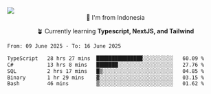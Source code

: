 
<img align = "center" src="https://readme-typing-svg.herokuapp.com?font=Fira+Code&size=25&pause=1000&color=00F713&center=true&vCenter=true&random=false&width=850&height=70&lines=Hi+There+%F0%9F%91%8B%2C+Im+Julian+Caesar;"/>
<br>

<div align = "center">
  📌 I'm from Indonesia
  
  🪴 Currently learning **Typescript, NextJS, and Tailwind**
</div>

<!--START_SECTION:waka-->

```txt
From: 09 June 2025 - To: 16 June 2025

TypeScript   28 hrs 27 mins  ███████████████░░░░░░░░░░   60.09 %
C#           13 hrs 8 mins   ███████░░░░░░░░░░░░░░░░░░   27.76 %
SQL          2 hrs 17 mins   █▒░░░░░░░░░░░░░░░░░░░░░░░   04.85 %
Binary       1 hr 29 mins    ▓░░░░░░░░░░░░░░░░░░░░░░░░   03.15 %
Bash         46 mins         ▒░░░░░░░░░░░░░░░░░░░░░░░░   01.62 %
```

<!--END_SECTION:waka-->
